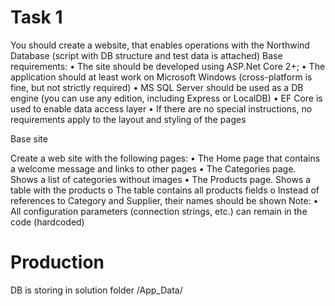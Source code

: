 Task 1
=======
You should create a website, that enables operations with the Northwind Database (script with DB structure and test data is attached)
Base requirements:
•	The site should be developed using ASP.Net Core 2+;
•	The application should at least work on Microsoft Windows (cross-platform is fine, but not strictly required) 
•	MS SQL Server should be used as a DB engine (you can use any edition, including Express or LocalDB)
•	EF Core is used to enable data access layer
•	If there are no special instructions, no requirements apply to the layout and styling of the pages

Base site

Create a web site with the following pages:
•	The Home page that contains a welcome message and links to other pages
•	The Categories page. Shows a list of categories without images
•	The Products page. Shows a table with the products 
o	The table contains all products fields
o	Instead of references to Category and Supplier, their names should be shown
Note:
•	All configuration parameters (connection strings, etc.) can remain in the code (hardcoded)

Production
=======
DB is storing in solution folder /App_Data/
